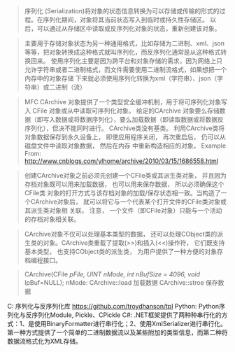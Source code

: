 >序列化 (Serialization)将对象的状态信息转换为可以存储或传输的形式的过程。在序列化期间，对象将其当前状态写入到临时或持久性存储区。
>以后，可以通过从存储区中读取或反序列化对象的状态，重新创建该对象。

>主要用于存储对象状态为另一种通用格式，比如存储为二进制、xml、json等等，把对象转换成这种格式就叫序列化，而反序列化通常是从这种格式转换回来。
>使用序列化主要是因为跨平台和对象存储的需求，因为网络上只允许字符串或者二进制格式，而文件需要使用二进制流格式，如果想把一个内存中的对象存储
>下来就必须使用序列化转换为xml（字符串）、json（字符串）或二进制（流） 

>MFC CArchive 对象提供了一个类型安全缓冲机制，用于将可序列化对象写入 CFile 对象或从中读取可序列化对象。
>给定的CArchive 对象要么存储数据（即写入数据或将数据序列化），要么加载数据（即读取数据或将数据反序列化），但决不能同时进行。
>CArchive类没有基类。 利用CArchive类将对象数据保存到永久设备上， 即使应用程序关闭， 再次重启后， 仍可以从磁盘文件中读取对象数据， 然后在内存
>中重新构造相应的对象。
>Example From:   http://www.cnblogs.com/ylhome/archive/2010/03/15/1686558.html

>创建CArchive对象之前必须先创建一个CFile类或其派生类对象， 并且因为存档对象既可以用来加载数据， 也可以用来保存数据， 所以必须确保这个CFile类
>对象的打开方式与该存档对象的加载/保存状态相一致。当构造了一个CArchive对象后， 就可以将它与一个代表某个打开文件的CFile类对象或其派生类对象相
>关联。 注意， 一个文件（即CFile对象）只能与一个活动的存档对象相关联。

>CArchive对象不仅可以处理基本类型的数据， 还可以处理CObject类的派生类的对象。CArchive类重载了提取(>>)和插入(<<)操作符， 它们既支持基本类型，
>也支持CObject类的派生类， 为用户提供了一种方便的对象存档编程接口。

>CArchive(CFile *pFile, UINT nMode, int nBufSize = 4096, void* lpBuf=NULL);
>nMode:     CArchive::load 加载数据     CArchive::stroe 保存数据


C:          序列化与反序列化库  https://github.com/troydhanson/tpl
Python:     Python序列化与反序列化Module,  Pickle、CPickle
C#:         .NET框架提供了两种种串行化的方式：1、是使用BinaryFormatter进行串行化；2、使用XmlSerializer进行串行化。
            第一种方式提供了一个简单的二进制数据流以及某些附加的类型信息，而第二种将数据流格式化为XML存储。   
